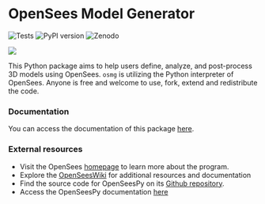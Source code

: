 # OpenSees Model Generator
![Tests](https://github.com/ioannis-vm/OpenSees_Model_Generator/actions/workflows/test_and_deploy.yaml/badge.svg)
![PyPI version](https://badge.fury.io/py/osmg.svg)
![Zenodo](https://zenodo.org/badge/DOI/10.5281/zenodo.7536062.svg)

![](img/img.png)

This Python package aims to help users define, analyze, and post-process 3D models using OpenSees. `osmg` is utilizing the Python interpreter of OpenSees. Anyone is free and welcome to use, fork, extend and redistribute the code.

### Documentation

You can access the documentation of this package [here](https://ioannis-vm.github.io/OpenSees_Model_Generator/).

### External resources

- Visit the OpenSees [homepage](https://opensees.berkeley.edu/) to learn more about the program.
- Explore the [OpenSeesWiki](https://opensees.berkeley.edu/wiki/index.php/Main_Page) for additional resources and documentation
- Find the source code for OpenSeesPy on its [Github repository](https://github.com/zhuminjie/OpenSeesPy).
- Access the OpenSeesPy documentation [here](https://openseespydoc.readthedocs.io/en/latest/)

